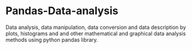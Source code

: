 # Pandas-Data-analysis
Data analysis, data manipulation, data conversion and data description by plots, histograms and and other mathematical and graphical data analysis methods using python pandas library.
